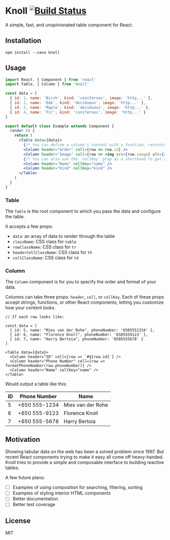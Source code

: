 # Knoll [![Build Status](https://travis-ci.org/rosszurowski/knoll.svg?branch=master)](https://travis-ci.org/rosszurowski/knoll)

A simple, fast, and unopinionated table component for React.

## Installation

```
npm install --save knoll
```

## Usage

```jsx
import React, { Component } from 'react'
import Table, { Column } from 'knoll'

const data = [
  { id: 1, name: 'Birch', kind: 'coniferous', image: 'http...' },
  { id: 2, name: 'Oak', kind: 'deciduous', image: 'http...' },
  { id: 3, name: 'Maple', kind: 'deciduous', image: 'http...' },
  { id: 4, name: 'Fir', kind: 'coniferous', image: 'http...' }
]

export default class Example extends Component {
  render () {
    return (
      <Table data={data}>
        {/* You can define a column's content with a function, returning a string, number, or set of elements */}
        <Column header="Order" cell={row => row.id} />
        <Column header="Image" cell={row => <img src={row.image} alt={row.name} />} />
        {/* You can also use the `cellKey` prop as a shorthand to get a property */}
        <Column header="Name" cellKey="name" />
        <Column header="Kind" cellKey="kind" />
      </Table>
    )
  }
}
```

### Table

The `Table` is the root component to which you pass the data and configure the table.

It accepts a few props:

* `data`: an array of data to render through the table
* `className`: CSS class for `table`
* `rowClassName`: CSS class for `tr`
* `headerCellClassName`: CSS class for `th`
* `cellClassName`: CSS class for `td`

### Column

The `Column` component is for you to specify the order and format of your data.

Columns can take three props: `header`, `cell`, or `cellKey`. Each of these props accept strings, functions, or other React components, letting you customize how your content looks.

```
// If each row looks like:

const data = [
  { id: 5, name: "Mies van der Rohe", phoneNumber: '6505551234' },
  { id: 6, name: "Florence Knoll", phoneNumber: '6505559123' },
  { id: 7, name: "Harry Bertoia", phoneNumber: '6505555678' }
]

<Table data={data}>
  <Column header="ID" cell={row => `#${row.id}`} />
  <Column header="Phone Number" cell={row => formatPhoneNumber(row.phoneNumber)} />
  <Column header="Name" cellKey="name" />
</Table>
```

Would output a table like this:

ID | Phone Number  | Name
---|---------------|-------
5  | +650 555-1234 | Mies van der Rohe
6  | +650 555-9123 | Florence Knoll
7  | +650 555-5678 | Harry Bertoia

## Motivation

Showing tabular data on the web has been a solved problem since 1997. But recent React components trying to make it easy all come off heavy-handed. Knoll tries to provide a simple and composable interface to building reactive tables.

A few future plans:

- [ ] Examples of using composition for searching, filtering, sorting
- [ ] Examples of styling interior HTML components
- [ ] Better documentation
- [ ] Better test coverage

## License

MIT
